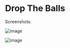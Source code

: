 # Drop The Balls

Screenshots:

![image](https://user-images.githubusercontent.com/17800800/159889233-eded5c4b-a912-45d8-8388-c8796ebbd2d2.png)

![image](https://user-images.githubusercontent.com/17800800/159889335-c957b4a7-3244-49fe-812b-770c58fb3d48.png)

